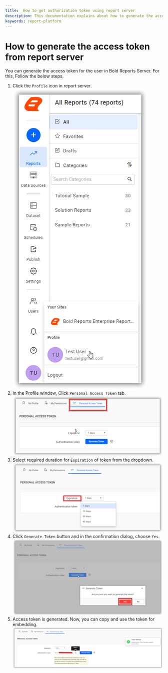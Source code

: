 ```yaml
---
title:  How to get authorization token using report server
description: This documentation explains about how to generate the access token using report server in the Bold Reports On-Premise Edition.
keywords: report-platform
---
```

# How to generate the access token from report server

You can generate the access token for the user in Bold Reports Server. For this, Follow the below steps.

 1. Click the `Profile` icon in report server.
 ![Profile](/static/assets/on-premise/images/how-to/rest-api/report-server-profile.png)
 2. In the Profile window, Click `Personal Access Token` tab.
 ![Access Token Tab](/static/assets/on-premise/images/how-to/rest-api/personal-access-token-tab.png)
 3. Select required duration for `Expiration` of token from the dropdown.
 ![Expiration](/static/assets/on-premise/images/how-to/rest-api/token-expiration.png)
 4. Click `Generate Token` button and in the confirmation dialog, choose `Yes`.
![Token Confirmation](/static/assets/on-premise/images/how-to/rest-api/token-confirmation-dialog.png)
 5. Access token is generated. Now, you can copy and use the token for embedding.
 ![Personal Access Token](/static/assets/on-premise/images/how-to/rest-api/access-token-from-report-server.png)